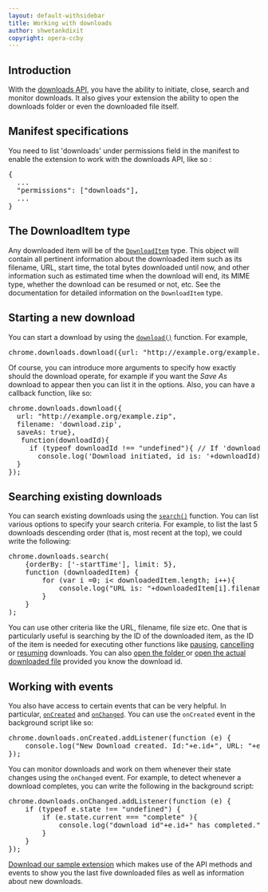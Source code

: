 ```yaml
---
layout: default-withsidebar
title: Working with downloads
author: shwetankdixit
copyright: opera-ccby
---
```


## Introduction

With the [downloads API](https://developer.chrome.com/extensions/downloads), you have the ability to initiate, close, search and monitor downloads. It also gives your extension the ability to open the downloads folder or even the downloaded file itself.


## Manifest specifications

You need to list 'downloads' under permissions field in the manifest to enable the extension to work with the downloads API, like so :

<pre class="prettyprint">{
  ...
  "permissions": ["downloads"],
  ...
}</pre>

## The DownloadItem type

Any downloaded item will be of the [`DownloadItem`](https://developer.chrome.com/extensions/downloads#type-DownloadItem) type. This object will contain all pertinent information about the downloaded item such as its filename, URL, start time, the total bytes downloaded until now, and other information such as estimated time when the download will end, its MIME type, whether the download can be resumed or not, etc. See the documentation for detailed information on the `DownloadItem` type.


## Starting a new download

You can start a download by using the [`download()`](https://developer.chrome.com/extensions/downloads#method-download) function. For example,

<pre class="prettyprint">chrome.downloads.download({url: &quot;http://example.org/example.zip&quot;});
</pre>

Of course, you can introduce more arguments to specify how exactly should the download operate, for example if you want the *Save As* download to appear then you can list it in the options. Also, you can have a callback function, like so:

<pre class="prettyprint">
chrome.downloads.download({
  url: &quot;http://example.org/example.zip&quot;,
  filename: &#39;download.zip&#39;,
  saveAs: true},
   function(downloadId){
     if (typeof downloadId !== &quot;undefined&quot;){ // If &#39;downloadId&#39; is undefined, then there is an error - so making sure it is not so before proceeding.
       console.log(&#39;Download initiated, id is: &#39;+downloadId);
  }
});</pre>

## Searching existing downloads

You can search existing downloads using the [`search()`](https://developer.chrome.com/extensions/downloads#method-search) function. You can list various options to specify your search criteria. For example, to list the last 5 downloads descending order (that is, most recent at the top), we could write the following:

<pre class="prettyprint">
chrome.downloads.search(
	{orderBy: [&#39;-startTime&#39;], limit: 5},
	function (downloadedItem) {
		for (var i =0; i&lt; downloadedItem.length; i++){
			console.log(&quot;URL is: &quot;+downloadedItem[i].filename);
		}
	}
);
</pre>

You can use other criteria like the URL, filename, file size etc. One that is particularly useful is searching by the ID of the downloaded item, as the ID of the item is needed for executing other functions like [pausing](https://developer.chrome.com/extensions/downloads#method-pause), [cancelling](https://developer.chrome.com/extensions/downloads#method-cancel) or [resuming](https://developer.chrome.com/extensions/downloads#method-resume) downloads. You can also [open the folder ](https://developer.chrome.com/extensions/downloads#method-show) or [open the actual downloaded file](https://developer.chrome.com/extensions/downloads#method-open) provided you know the download id.

## Working with events

You also have access to certain events that can be very helpful. In particular, [`onCreated`](https://developer.chrome.com/extensions/downloads#event-onCreate) and [`onChanged`](https://developer.chrome.com/extensions/downloads#event-onChanged). You can use the `onCreated` event in the background script like so:

<pre class="prettyprint">
chrome.downloads.onCreated.addListener(function (e) {
	console.log(&quot;New Download created. Id:&quot;+e.id+&quot;, URL: &quot;+e.url+&quot;, fileSize:&quot;+e.fileSize);
});
</pre>

You can monitor downloads and work on them whenever their state changes using the `onChanged` event. For example, to detect whenever a download completes, you can write the following in the background script:

<pre class="prettyprint">
chrome.downloads.onChanged.addListener(function (e) {
	if (typeof e.state !== &quot;undefined&quot;) {
		if (e.state.current === &quot;complete&quot; ){
			console.log(&quot;download id&quot;+e.id+&quot; has completed.&quot;);
		}
	}
});
</pre>

[Download our sample extension](samples/DownloadsAPI.nex) which makes use of the API methods and events to show you the last five downloaded files as well as information about new downloads.



